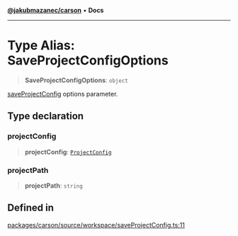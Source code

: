 [**@jakubmazanec/carson**](../README.md) • **Docs**

---

# Type Alias: SaveProjectConfigOptions

> **SaveProjectConfigOptions**: `object`

[saveProjectConfig](../functions/saveProjectConfig.md) options parameter.

## Type declaration

### projectConfig

> **projectConfig**: [`ProjectConfig`](ProjectConfig.md)

### projectPath

> **projectPath**: `string`

## Defined in

[packages/carson/source/workspace/saveProjectConfig.ts:11](https://github.com/jakubmazanec/tools/blob/28bd44b020b25cf8f9b96b5a385bb7c918cf32ab/packages/carson/source/workspace/saveProjectConfig.ts#L11)
